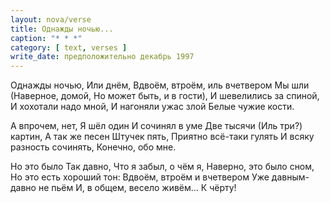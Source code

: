 ```yaml
---
layout: nova/verse
title: Однажды ночью...
caption: "* * *"
category: [ text, verses ]
write_date: предположительно декабрь 1997
---
```

Однажды ночью,
Или днём,
Вдвоём, втроём, иль вчетвером
Мы шли
(Наверное, домой,
Но может быть, и в гости),
И шевелились за спиной,
И хохотали надо мной,
И нагоняли ужас злой
Белые чужие кости.

А впрочем, нет,
Я шёл один
И сочинял в уме
Две тысячи
(Иль три?) картин,
А так же песен
Штучек пять,
Приятно всё-таки гулять
И всяку разность сочинять,
Конечно, обо мне.

Но это было
Так давно,
Что я забыл, о чём я,
Наверно, это было сном,
Но это есть хороший тон:
Вдвоём, втроём и вчетвером
Уже давным-давно не пьём
И, в общем, весело живём...
К чёрту!
